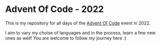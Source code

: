 # Advent Of Code - 2022

This is my repository for all days of the [Advent Of Code](https://adventofcode.com) event in 2022.

I aim to vary my choise of languages and in the process, learn a few new ones as well! You are welcome to follow my journey here :)
